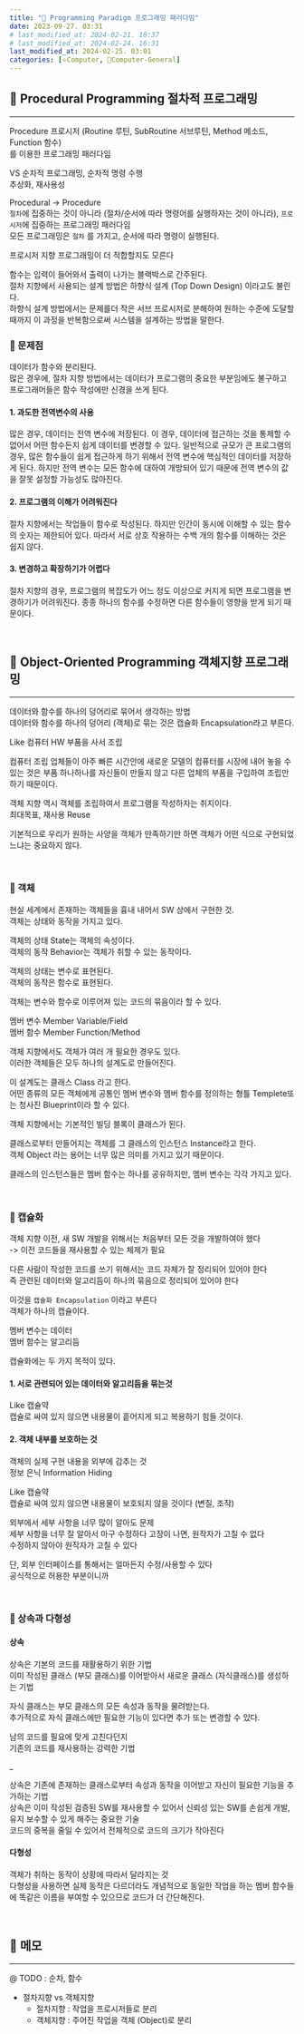 ```yaml
---
title: "🌚 Programming Paradigm 프로그래밍 패러다임"
date: 2023-09-27. 03:31
# last_modified_at: 2024-02-21. 18:37
# last_modified_at: 2024-02-24. 16:31
last_modified_at: 2024-02-25. 03:01
categories: [⭐Computer, 🌚Computer-General]
---
```


## **💫 Procedural Programming 절차적 프로그래밍**

---

Procedure 프로시저 (Routine 루틴, SubRoutine 서브루틴, Method 메소드, Function 함수)  
를 이용한 프로그래밍 패러다임  

VS 순차적 프로그래밍, 순차적 명령 수행  
추상화, 재사용성  

Procedural → Procedure  
`절차`에 집중하는 것이 아니라 (절차/순서에 따라 명령어를 실행하자는 것이 아니라), `프로시저`에 집중하는 프로그래밍 패러다임  
모든 프로그래밍은 `절차` 를 가지고, 순서에 따라 명령이 실행된다.  

프로시저 지향 프로그래밍이 더 적합할지도 모른다  

함수는 입력이 들어와서 출력이 나가는 블랙박스로 간주된다.  
절차 지향에서 사용되는 설계 방법은 하향식 설계 (Top Down Design) 이라고도 불린다.  
하향식 설계 방법에서는 문제를더 작은 서브 프로시저로 분해하여 원하는 수준에 도달할 때까지 이 과정을 반복함으로써 시스템을 설계하는 방법을 말한다.  

### **🫧 문제점**

데이터가 함수와 분리된다.  
많은 경우에, 절차 지향 방법에서는 데이터가 프로그램의 중요한 부분임에도 불구하고 프로그래머들은 함수 작성에만 신경을 쓰게 된다.  

#### **1. 과도한 전역변수의 사용**

많은 경우, 데이터는 전역 변수에 저장된다. 이 경우, 데이터에 접근하는 것을 통제할 수 없어서 어떤 함수든지 쉽게 데이터를 변경할 수 있다. 일반적으로 규모가 큰 프로그램의 경우, 많은 함수들이 쉽게 접근하게 하기 위해서 전역 변수에 핵심적인 데이터를 저장하게 된다. 하지만 전역 변수는 모든 함수에 대하여 개방되어 있기 때문에 전역 변수의 값을 잘못 설정할 가능성도 많아진다.  

#### **2. 프로그램의 이해가 어려워진다**

절차 지향에서는 작업들이 함수로 작성된다. 하지만 인간이 동시에 이해할 수 있는 함수의 숫자는 제한되어 있다. 따라서 서로 상호 작용하는 수백 개의 함수를 이해하는 것은 쉽지 않다.  

#### **3. 변경하고 확장하기가 어렵다**

절차 지향의 경우, 프로그램의 복잡도가 어느 정도 이상으로 커지게 되면 프로그램을 변경하기가 어려워진다. 종종 하나의 함수를 수정하면 다른 함수들이 영향을 받게 되기 때문이다.  

<br>
<!-- ---- ---- ---- ----  ---- ---- ---- ----  ---- ---- ---- ----  ---- ---- ---- ---- -->

## **💫 Object-Oriented Programming 객체지향 프로그래밍**

---

데이터와 함수를 하나의 덩어리로 묶어서 생각하는 방법  
데이터와 함수를 하나의 덩어리 (객체)로 묶는 것은 캡슐화 Encapsulation라고 부른다.  

Like 컴퓨터 HW 부품을 사서 조립  

컴퓨터 조립 업체들이 아주 빠른 시간안에 새로운 모델의 컴퓨터를 시장에 내어 놓을 수 있는 것은 부품 하나하나를 자신들이 만들지 않고 다른 업체의 부품을 구입하여 조립만 하기 때문이다.  

객체 지향 역시 객체를 조립하여서 프로그램을 작성하자는 취지이다.  
최대목표, 재사용 Reuse  

기본적으로 우리가 원하는 사양을 객체가 만족하기만 하면 객체가 어떤 식으로 구현되었느냐는 중요하지 않다.  

<br>
<!-- ---- ---- ---- ----  ---- ---- ---- ----  ---- ---- ---- ----  ---- ---- ---- ---- -->

### **🫧 객체**

현실 세계에서 존재하는 객체들을 흉내 내어서 SW 상에서 구현한 것.  
객체는 상태와 동작을 가지고 있다.  

객체의 상태 State는 객체의 속성이다.  
객체의 동작 Behavior는 객체가 취할 수 있는 동작이다.

객체의 상태는 변수로 표현된다.  
객체의 동작은 함수로 표현된다.  

객체는 변수와 함수로 이루어져 있는 코드의 묶음이라 할 수 있다.  

멤버 변수 Member Variable/Field  
멤버 함수 Member Function/Method  

객체 지향에서도 객체가 여러 개 필요한 경우도 있다.  
이러한 객체들은 모두 하나의 설계도로 만들어진다.  

이 설계도는 클래스 Class 라고 한다.  
어떤 종류의 모든 객체에게 공통인 멤버 변수와 멤버 함수를 정의하는 형틀 Templete또는 청사진 Blueprint이라 할 수 있다.  

객체 지향에서는 기본적인 빌딩 블록이 클래스가 된다.  

클래스로부터 만들어지는 객체를 그 클래스의 인스턴스 Instance라고 한다.  
객체 Object 라는 용어는 너무 많은 의미를 가지고 있기 때문이다.  

클래스의 인스턴스들은 멤버 함수는 하나를 공유하지만, 멤버 변수는 각각 가지고 있다.  

<br>
<!-- ---- ---- ---- ----  ---- ---- ---- ----  ---- ---- ---- ----  ---- ---- ---- ---- -->

### **🫧 캡슐화**

객체 지향 이전, 새 SW 개발을 위해서는 처음부터 모든 것을 개발하여야 했다  
-> 이전 코드들을 재사용할 수 있는 체제가 필요  

다른 사람이 작성한 코드를 쓰기 위해서는 코드 자체가 잘 정리되어 있어야 한다  
즉 관련된 데이터와 알고리듬이 하나의 묶음으로 정리되어 있어야 한다  

이것을 `캡슐화 Encapsulation` 이라고 부른다  
객체가 하나의 캡슐이다.  

멤버 변수는 데이터  
멤버 함수는 알고리듬  

캡슐화에는 두 가지 목적이 있다.

#### **1. 서로 관련되어 있는 데이터와 알고리듬을 묶는것**

Like 캡슐약  
캡슐로 싸여 있지 않으면 내용물이 흩어지게 되고 복용하기 힘들 것이다.  

#### **2. 객체 내부를 보호하는 것**

객체의 실제 구현 내용을 외부에 감추는 것  
정보 은닉 Information Hiding  

Like 캡슐약  
캡슐로 싸여 있지 않으면 내용물이 보호되지 않을 것이다 (변질, 조작)  

외부에서 세부 사항을 너무 많이 알아도 문제  
세부 사항을 너무 잘 알아서 마구 수정하다 고장이 나면, 원작자가 고칠 수 없다  
수정하지 않아야 원작자가 고칠 수 있다  

단, 외부 인터페이스를 통해서는 얼마든지 수정/사용할 수 있다  
공식적으로 허용한 부분이니까  

<br>
<!-- ---- ---- ---- ----  ---- ---- ---- ----  ---- ---- ---- ----  ---- ---- ---- ---- -->

### **🫧 상속과 다형성**

#### **상속**

상속은 기본의 코드를 재활용하기 위한 기법  
이미 작성된 클래스 (부모 클래스)를 이어받아서 새로운 클래스 (자식클래스)를 생성하는 기법  

자식 클래스는 부모 클래스의 모든 속성과 동작을 물려받는다.  
추가적으로 자식 클래스에만 필요한 기능이 있다면 추가 또는 변경할 수 있다.  

남의 코드를 필요에 맞게 고친다던지  
기존의 코드를 재사용하는 강력한 기법  

_  

상속은 기존에 존재하는 클래스로부터 속성과 동작을 이어받고 자신이 필요한 기능을 추가하는 기법  
상속은 이미 작성된 검증된 SW를 재사용할 수 있어서 신뢰성 있는 SW를 손쉽게 개발, 유지 보수할 수 있게 해주는 중요한 기술  
코드의 중복을 줄일 수 있어서 전체적으로 코드의 크기가 작아진다  

#### **다형성**

객체가 취하는 동작이 상황에 따라서 달라지는 것  
다형성을 사용하면 실제 동작은 다르더라도 개념적으로 동일한 작업을 하는 멤버 함수들에 똑같은 이름을 부여할 수 있으므로 코드가 더 간단해진다.  

<br>
<!-- ---- ---- ---- ----  ---- ---- ---- ----  ---- ---- ---- ----  ---- ---- ---- ---- -->

## **💫 메모**

---

@ TODO : 순차, 함수  

- 절차지향 vs 객체지향
  - 절차지향 : 작업을 프로시저들로 분리
  - 객체지향 : 주어진 작업을 객체 (Object)로 분리

<br>
<!-- ---- ---- ---- ----  ---- ---- ---- ----  ---- ---- ---- ----  ---- ---- ---- ---- -->
